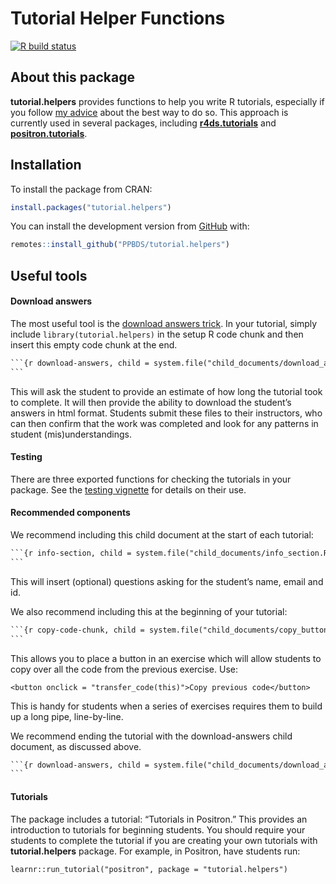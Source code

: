 
<!-- README.md is generated from README.Rmd. Edit ONLY this file if you need to make a change in README.md. But, after you edit it, you NEED TO KNIT IT BY HAND in order to create the new README.md, which is the thing which is actually used. -->

# Tutorial Helper Functions

<!-- badges: start -->

[![R build
status](https://github.com/PPBDS/tutorial.helpers/workflows/R-CMD-check/badge.svg)](https://github.com/PPBDS/tutorial.helpers/actions)
<!-- badges: end -->

## About this package

**tutorial.helpers** provides functions to help you write R tutorials,
especially if you follow [my
advice](https://ppbds.github.io/tutorial.helpers/articles/instructions.html)
about the best way to do so. This approach is currently used in several
packages, including
[**r4ds.tutorials**](https://ppbds.github.io/r4ds.tutorials/) and
[**positron.tutorials**](https://ppbds.github.io/positron.tutorials/).

## Installation

To install the package from CRAN:

``` r
install.packages("tutorial.helpers")
```

You can install the development version from
[GitHub](https://github.com/) with:

``` r
remotes::install_github("PPBDS/tutorial.helpers")
```

## Useful tools

#### Download answers

The most useful tool is the [download answers
trick](https://ppbds.github.io/tutorial.helpers/articles/downloads.html).
In your tutorial, simply include `library(tutorial.helpers)` in the
setup R code chunk and then insert this empty code chunk at the end.

```` default
```{r download-answers, child = system.file("child_documents/download_answers.Rmd", package = "tutorial.helpers")}
```
````

This will ask the student to provide an estimate of how long the
tutorial took to complete. It will then provide the ability to download
the student’s answers in html format. Students submit these files to
their instructors, who can then confirm that the work was completed and
look for any patterns in student (mis)understandings.

#### Testing

There are three exported functions for checking the tutorials in your
package. See the [testing
vignette](https://ppbds.github.io/tutorial.helpers/articles/testing.html)
for details on their use.

#### Recommended components

We recommend including this child document at the start of each
tutorial:

```` default
```{r info-section, child = system.file("child_documents/info_section.Rmd", package = "tutorial.helpers")}
```
````

This will insert (optional) questions asking for the student’s name,
email and id.

We also recommend including this at the beginning of your tutorial:

```` default
```{r copy-code-chunk, child = system.file("child_documents/copy_button.Rmd", package = "tutorial.helpers")}
```
````

This allows you to place a button in an exercise which will allow
students to copy over all the code from the previous exercise. Use:

    <button onclick = "transfer_code(this)">Copy previous code</button>

This is handy for students when a series of exercises requires them to
build up a long pipe, line-by-line.

We recommend ending the tutorial with the download-answers child
document, as discussed above.

```` default
```{r download-answers, child = system.file("child_documents/download_answers.Rmd", package = "tutorial.helpers")}
```
````

#### Tutorials

The package includes a tutorial: “Tutorials in Positron.” This provides
an introduction to tutorials for beginning students. You should require
your students to complete the tutorial if you are creating your own
tutorials with **tutorial.helpers** package. For example, in Positron,
have students run:

    learnr::run_tutorial("positron", package = "tutorial.helpers")

